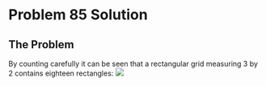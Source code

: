 # Problem 85 Solution

## The Problem

By counting carefully it can be seen that a rectangular grid measuring 3 by 2 contains eighteen rectangles:
![](https://projecteuler.net/project/images/p085.png)
